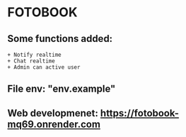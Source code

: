 # FOTOBOOK
## Some functions added:
    + Notify realtime
    + Chat realtime
    + Admin can active user
## File env: "env.example"
## Web developmenet: https://fotobook-mq69.onrender.com